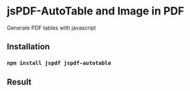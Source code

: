 # jsPDF-AutoTable and Image in PDF

Generate PDF tables with javascript

## Installation

### `npm install jspdf jspdf-autotable`

## Result
